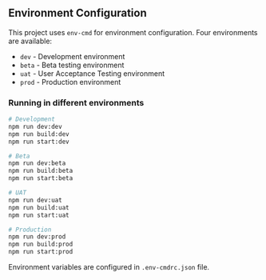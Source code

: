 ## Environment Configuration

This project uses `env-cmd` for environment configuration. Four environments are available:

- `dev` - Development environment
- `beta` - Beta testing environment
- `uat` - User Acceptance Testing environment
- `prod` - Production environment

### Running in different environments

```bash
# Development
npm run dev:dev
npm run build:dev
npm run start:dev

# Beta
npm run dev:beta
npm run build:beta
npm run start:beta

# UAT
npm run dev:uat
npm run build:uat
npm run start:uat

# Production
npm run dev:prod
npm run build:prod
npm run start:prod
```

Environment variables are configured in `.env-cmdrc.json` file.
